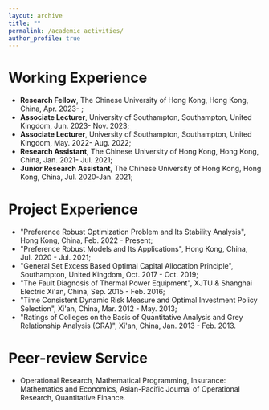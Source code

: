 ```yaml
---
layout: archive
title: ""
permalink: /academic activities/
author_profile: true
---
```




Working Experience
======

- **Research Fellow**, The Chinese University of Hong Kong, Hong Kong, China, Apr. 2023- ;
- **Associate Lecturer**, University of Southampton, Southampton, United Kingdom, Jun. 2023- Nov. 2023;
- **Associate Lecturer**, University of Southampton, Southampton, United Kingdom, May. 2022- Aug. 2022;
- **Research Assistant**, The Chinese University of Hong Kong, Hong Kong, China, Jan. 2021- Jul. 2021;
- **Junior Research Assistant**, The Chinese University of Hong Kong, Hong Kong, China, Jul. 2020-Jan. 2021;


Project Experience
======

- "Preference Robust Optimization Problem and Its Stability Analysis", Hong Kong, China, Feb. 2022 - Present;
- "Preference Robust Models and Its Applications", Hong Kong, China, Jul. 2020 - Jul. 2021;
- "General Set Excess Based Optimal Capital Allocation Principle", Southampton, United Kingdom, Oct. 2017 - Oct. 2019;
- "The Fault Diagnosis of Thermal Power Equipment", XJTU & Shanghai Electric Xi'an, China, Sep. 2015 - Feb. 2016;
- "Time Consistent Dynamic Risk Measure and Optimal Investment Policy Selection", Xi'an, China, Mar. 2012 - May. 2013;
- "Ratings of Colleges on the Basis of Quantitative Analysis and Grey Relationship Analysis (GRA)", Xi'an, China, Jan. 2013 - Feb. 2013.

Peer-review Service
======
- Operational Research, Mathematical Programming, Insurance: Mathematics and Economics, Asian-Pacific Journal of Operational Research, Quantitative Finance.


